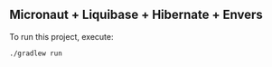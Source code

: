 
## Micronaut + Liquibase + Hibernate + Envers

To run this project, execute:

```bash
./gradlew run
```
